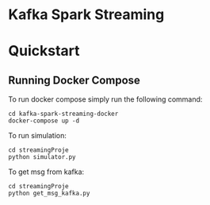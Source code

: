 # Kafka Spark Streaming

# Quickstart
## Running Docker Compose

To run docker compose simply run the following command:

```
cd kafka-spark-streaming-docker
docker-compose up -d
```

To run simulation:

```
cd streamingProje
python simulator.py
```

To get msg from kafka:

```
cd streamingProje
python get_msg_kafka.py
```
